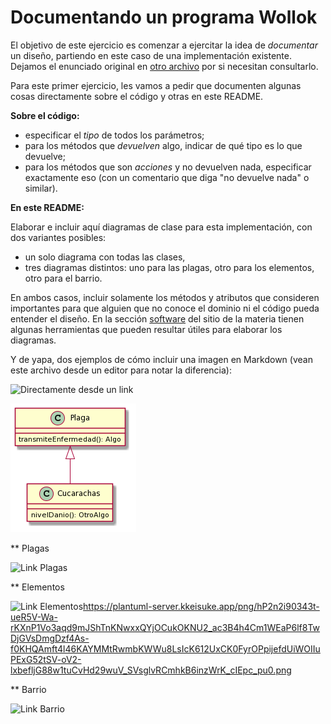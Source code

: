 # Documentando un programa Wollok

El objetivo de este ejercicio es comenzar a ejercitar la idea de _documentar_ un diseño, partiendo en este caso de una implementación existente. Dejamos el enunciado original en [otro archivo](./dominio.md) por si necesitan consultarlo.

Para este primer ejercicio, les vamos a pedir que documenten algunas cosas directamente sobre el código y otras en este README.

**Sobre el código:**

* especificar el _tipo_ de todos los parámetros;
* para los métodos que _devuelven_ algo, indicar de qué tipo es lo que devuelve;
* para los métodos que son _acciones_ y no devuelven nada, especificar exactamente eso (con un comentario que diga "no devuelve nada" o similar).

**En este README:**

Elaborar e incluir aquí diagramas de clase para esta implementación, con dos variantes posibles:
* un solo diagrama con todas las clases,
* tres diagramas distintos: uno para las plagas, otro para los elementos, otro para el barrio.

En ambos casos, incluir solamente los métodos y atributos que consideren importantes para que alguien que no conoce el dominio ni el código pueda entender el diseño. En la sección [software](https://obj2-unahur.github.io/software) del sitio de la materia tienen algunas herramientas que pueden resultar útiles para elaborar los diagramas.

Y de yapa, dos ejemplos de cómo incluir una imagen en Markdown (vean este archivo desde un editor para notar la diferencia):

![Directamente desde un link](http://www.plantuml.com/plantuml/png/JSqn2W9138NXFgT8gLUmMb5hlS9Z9gu3cGmaMH74kxl25lR_zzuK2S-bAnL51DyKC_XDpEcmw2tbOdVnBXLrjp_mKUT17zhoqrBWA0y4ool5wl-2jQVe6TR63rxJnuQdDLmllm00)

![Desde un archivo local](./images/ejemplo-uml.png)

** Plagas

![Link Plagas](https://plantuml-server.kkeisuke.app/png/bP9DRW8n38NtEKMM8CG5K1Ue1NNLQgxmc74XKcA3ax11t9sWbBy12TWbjlEzPplJcA0f1szCwn6ZRJoMi3jZxMWj2u_M2K_iRmwaKe99mJ6uH7F-8mtKeHiC9_PJn1FuM8645ZeWJu4uIKbcdlzVpFv6vYkNIhGhL3cAqgWKffChHNPRyZEmao9KeWlIbtp8bbHTH-yO-f6uoIx9xe5kTNEcFZDm2swoNoBUOUqzzmsttr35kZnu3Aw3UXbS5_yn7lTsqq-SPjIFrnRDrVcIkpWrPahSbVzs0000.png)


** Elementos

![Link Elementos]()https://plantuml-server.kkeisuke.app/png/hP2n2i90343t-ueR5V-Wa-rKXnP1Vo3aqd9mJShTnKNwxxQYjOCukOKNU2_ac3B4h4Cm1WEaP6lf8TwDjGVsDmgDzf4As-f0KHQAmft4l46KAYMMtRwmbKWWu8LsIcK612UxCK0FyrOPpijefdUiWOIIuPExG52tSV-oV2-lxbefljG88w1tuCvHd29wuV_SVsglvRCmhkB6inzWrK_cIEpc_pu0.png


** Barrio

![Link Barrio](https://plantuml-server.kkeisuke.app/png/ZOz12i9034NtEKMM5M_GLPdYJhr3R4Cfp2IIpAp4knl1YdJbzhq7dpzu9QkjP80fapicCblr0OX7pbnOgdgFvpMwOBGOBsIdZ-csvD1Zaur6vpJzKNq7KcDHxy9VMxcn_ReBvRtoKUyqwnicrSma2a-0WMME9oy0.png)



